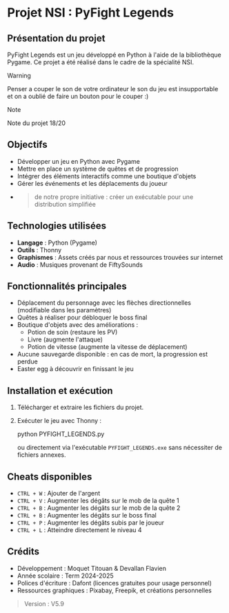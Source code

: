 # Projet NSI : PyFight Legends

## Présentation du projet
PyFight Legends est un jeu développé en Python à l'aide de la bibliothèque Pygame. Ce projet a été réalisé dans le cadre de la spécialité NSI.

> [!WARNING]
> Penser a couper le son de votre ordinateur le son du jeu est insupportable et on a oublié de faire un bouton pour le couper :)

> [!NOTE]
> Note du projet 18/20 

## Objectifs
- Développer un jeu en Python avec Pygame
- Mettre en place un système de quêtes et de progression
- Intégrer des éléments interactifs comme une boutique d'objets
- Gérer les événements et les déplacements du joueur
- > de notre propre initiative : créer un exécutable pour une distribution simplifiée

## Technologies utilisées
- **Langage** : Python (Pygame)
- **Outils** : Thonny
- **Graphismes** : Assets créés par nous et ressources trouvées sur internet 
- **Audio** : Musiques provenant de FiftySounds

## Fonctionnalités principales
- Déplacement du personnage avec les flèches directionnelles (modifiable dans les paramètres)
- Quêtes à réaliser pour débloquer le boss final
- Boutique d'objets avec des améliorations :
  - Potion de soin (restaure les PV)
  - Livre (augmente l'attaque)
  - Potion de vitesse (augmente la vitesse de déplacement)
- Aucune sauvegarde disponible : en cas de mort, la progression est perdue
- Easter egg à découvrir en finissant le jeu

## Installation et exécution
1. Télécharger et extraire les fichiers du projet.
2. Exécuter le jeu avec Thonny :

   python PYFIGHT_LEGENDS.py

   ou directement via l'exécutable `PYFIGHT_LEGENDS.exe` sans nécessiter de fichiers annexes.

## Cheats disponibles
- `CTRL + W` : Ajouter de l'argent
- `CTRL + V` : Augmenter les dégâts sur le mob de la quête 1
- `CTRL + B` : Augmenter les dégâts sur le mob de la quête 2
- `CTRL + B` : Augmenter les dégâts sur le boss final
- `CTRL + P` : Augmenter les dégâts subis par le joueur
- `CTRL + L` : Atteindre directement le niveau 4

## Crédits
- Développement : Moquet Titouan & Devallan Flavien 
- Année scolaire : Term 2024-2025
- Polices d'écriture : Dafont (licences gratuites pour usage personnel)
- Ressources graphiques : Pixabay, Freepik, et créations personnelles

> Version : V5.9


